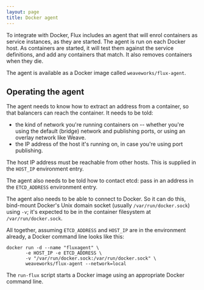 ```yaml
---
layout: page
title: Docker agent
---
```


To integrate with Docker, Flux includes an agent that will enrol
containers as service instances, as they are started. The agent is run
on each Docker host. As containers are started, it will test them
against the service definitions, and add any containers that match. It
also removes containers when they die.

The agent is available as a Docker image called `weaveworks/flux-agent`.

## Operating the agent

The agent needs to know how to extract an address from a container, so
that balancers can reach the container. It needs to be told:

 - the kind of network you're running containers on -- whether you're
   using the default (bridge) network and publishing ports, or using
   an overlay network like Weave.
 - the IP address of the host it's running on, in case you're using
   port publishing.

The host IP address must be reachable from other hosts. This is
supplied in the `HOST_IP` environment entry.

The agent also needs to be told how to contact etcd: pass in an
address in the `ETCD_ADDRESS` environment entry.

The agent also needs to be able to connect to Docker. So it can do
this, bind-mount Docker's Unix domain socket (usually
`/var/run/docker.sock`) using `-v`; it's expected to be in the
container filesystem at `/var/run/docker.sock`.

All together, assuming `ETCD_ADDRESS` and `HOST_IP` are in the
environment already, a Docker command line looks like this:

```
docker run -d --name "fluxagent" \
       -e HOST_IP -e ETCD_ADDRESS \
       -v "/var/run/docker.sock:/var/run/docker.sock" \
       weaveworks/flux-agent --network=local
```

The `run-flux` script starts a Docker image using an appropriate
Docker command line.
